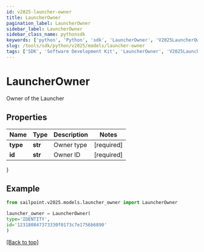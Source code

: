 ```yaml
---
id: v2025-launcher-owner
title: LauncherOwner
pagination_label: LauncherOwner
sidebar_label: LauncherOwner
sidebar_class_name: pythonsdk
keywords: ['python', 'Python', 'sdk', 'LauncherOwner', 'V2025LauncherOwner'] 
slug: /tools/sdk/python/v2025/models/launcher-owner
tags: ['SDK', 'Software Development Kit', 'LauncherOwner', 'V2025LauncherOwner']
---
```


# LauncherOwner

Owner of the Launcher

## Properties

Name | Type | Description | Notes
------------ | ------------- | ------------- | -------------
**type** | **str** | Owner type | [required]
**id** | **str** | Owner ID | [required]
}

## Example

```python
from sailpoint.v2025.models.launcher_owner import LauncherOwner

launcher_owner = LauncherOwner(
type='IDENTITY',
id='123180847373330f0173c7e1756b6890'
)

```
[[Back to top]](#) 

